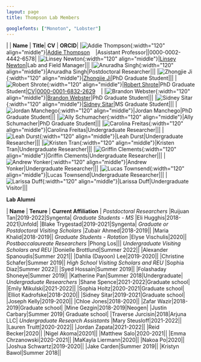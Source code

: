 ```yaml
---
layout: page
title: Thompson Lab Members

googlefonts: ["Monoton", "Lobster"]
---
```


| | **Name** | **Title**| **CV** | **ORCID**|
|![Addie Thompson](/images/People_Images/addiethompson.jpg){:width="120" align="middle"}|[Addie Thompson](/peoplepages/addiethompson/)<a href="https://twitter.com/addie_may"><img src="/images/Twitter_logo_blue.png" style="width: 15px;"></a>|Assistant Professor||0000-0002-4442-6578|
|![Linsey Newton](/images/People_Images/linseynewton.jpg){:width="120" align="middle"}|[Linsey Newton](/peoplepages/linseynewton)|Lab and Field Manager|||
|![Anuradha Singh](/images/People_Images/nopictureyet.png){:width="120" align="middle"}|Anuradha Singh|Postdoctoral Researcher|||
|![Zhongjie Ji](/images/People_Images/zhongjieji.jpg){:width="120" align="middle"}|[Zhongjie Ji](/peoplepages/zhongjieji/)|PhD Graduate Student|||
|![Robert Shrote](/images/People_Images/robertshrote.jpg){:width="120" align="middle"}|[Robert Shrote](/peoplepages/robertshrote/)|PhD Graduate Student|[CV](/CVs/robertshrote.pdf)|[0000-0001-6832-2629](https://orcid.org/0000-0001-6832-2629)<a href="https://orcid.org/0000-0001-6832-2629"><img src="/images/ORCID_iD.svg" style="width: 15px;"></a>|
|![Brandon Webster](/images/People_Images/brandonwebster.jpg){:width="120" align="middle"}|[Brandon Webster](/peoplepages/brandonwebster/)|PhD Graduate Student|||
|![Sidney Sitar](/images/People_Images/sidneysitar.jpg){:width="120" align="middle"}|[Sidney Sitar](/peoplepages/sidneysitar/)|MS Graduate Student|||
|![Jordan Manchego](/images/People_Images/nopictureyet.png){:width="120" align="middle"}|Jordan Manchego|PhD Graduate Student|||
|![Ally Schumacher](/images/People_Images/nopictureyet.png){:width="120" align="middle"}|Ally Schumacher|PhD Graduate Student|||
|![Carolina Freitas](/images/People_Images/nopictureyet.png){:width="120" align="middle"}|Carolina Freitas|Undergraduate Researcher|||
|![Leah Durst](/images/People_Images/nopictureyet.png){:width="120" align="middle"}|Leah Durst|Undergraduate Researcher|||
|![Kristen Tran](/images/People_Images/nopictureyet.png){:width="120" align="middle"}|Kristen Tran|Undergraduate Researcher|||
|![Griffin Clements](/images/People_Images/nopictureyet.png){:width="120" align="middle"}|Griffin Clements|Undergraduate Researcher|||
|![Andrew Yonker](/images/People_Images/nopictureyet.png){:width="120" align="middle"}|Andrew Yonker|Undergraduate Researcher|||
|![Lucas Townsend](/images/People_Images/nopictureyet.png){:width="120" align="middle"}|Lucas Townsend|Undergraduate Researcher|||
|![Larissa Duff](/images/People_Images/nopictureyet.png){:width="120" align="middle"}|Larissa Duff|Undergraduate Visitor|||

**Lab Alumni**

| **Name** | **Tenure** | **Current Affiliation** |
*Postdoctoral Researchers*
|Ruijuan Tan|2019-2022|Syngenta|
*Graduate Students - MS*
|Eli Hugghis|2018-2021|Unfold|
|Blake Trygestad|2019-2021|Syngenta|
*Graduate or Postdoctoral Visiting Scholars*
|Zubair Ahmed|2018-2019||
|Maria Khalid|2018-2019||
*Graduate Students - Rotation*
|Elyse Vischulis|2020||
*Postbaccalaureate Researchers*
|Phong Los|||
*Undergraduate Visiting Scholars and REU*
|Donielle Brottlund|Summer 2022||
|Alexander Spanoudis|Summer 2021||
|Dahlia (Dayoon) Lee|2019-2020||
|Christine Schafer|Summer 2019||
*High School Visiting Scholars and REU*
|Sophia Diaz|Summer 2022||
|Syed Hossain|Summer 2019||
|Folashaday Shoneye|Summer 2019||
|Katherine Pan|Summer 2018|Undergraduate|
*Undergraduate Researchers*
|Shane Spence|2021-2022|Graduate school|
|Emily Mikulski|2021-2022||
|Sophia Holtz|2020-2021|Graduate school|
|Elliot Kadrofske|2018-2020||
|Sidney Sitar|2019-2021|Graduate school|
|Joseph Kelly|2019-2020||
|Chloe Jones|2018-2020||
|Zafar Wazir|2018-2019|Graduate school|
|Mine Gezgin|2018-2019|Neogen|
|Justin Carbary|Summer 2019| Graduate school|
|Traverse Jurcisin|2018|Arjuna LLC|
*Undergraduate Research Assistants*
|Mary Steusloff|2021-2022||
|Lauren Truitt|2020-2022||
|Jordan Zapata|2021-2022||
|Reid Becker|2020||
|Nigel Akoma|20201||
|Matthew Salo|2020-2021||
|Emma Chrzanowski|2020-2021||
|MaKayla Liermann|2020||
|Nakoa Po|2020||
|Joshua Schwartz|2019-2020||
|Jake Carden|Summer 2019||
|Kristyn Bawol|Summer 2018||
